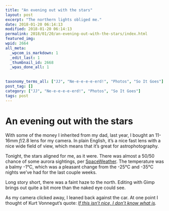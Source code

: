 ```yaml
---
title: "An evening out with the stars"
layout: post
excerpt: "The northern lights obliged me."
date: 2018-01-20 06:14:13
modified: 2018-01-20 06:14:13
permalink: 2018/01/20/an-evening-out-with-the-stars/index.html
featured_img: 
wpid: 2664
all_meta: 
  _wpcom_is_markdown: 1
  _edit_last: 1
  _thumbnail_id: 2668
  _wpas_done_all: 1
  
  
taxonomy_terms_all: ["JJ", "Ne-e-e-e-e-erd!", "Photos", "So It Goes"]
post_tag: []
category: ["JJ", "Ne-e-e-e-e-erd!", "Photos", "So It Goes"]
tags: post
---
```


# An evening out with the stars

With some of the money I inherited from my dad, last year, I bought an 11-16mm *f*/2.8 lens for my camera. In plain English, it’s a nice fast lens with a nice wide field of view, which means that it’s great for astrophotography.

Tonight, the stars aligned for me, as it were. There was almost a 50/50 chance of some aurora sightings, per [SpaceWeather](http://www.spaceweather.com/). The temperature was a balmy -1°C, which was a pleasant change from the -25°C and -35°C nights we’ve had for the last couple weeks.

Long story short, there was a faint haze to the north. Editing with Gimp brings out quite a bit more than the naked eye could see.

As my camera clicked away, I leaned back against the car. At one point I thought of Kurt Vonnegut’s quote: *[If this isn’t nice, I don’t know what is](https://www.goodreads.com/quotes/3172-and-i-urge-you-to-please-notice-when-you-are).*